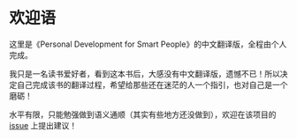 # 欢迎语

这里是《Personal Development for Smart People》的中文翻译版，全程由个人完成。

我只是一名读书爱好者，看到这本书后，大感没有中文翻译版，遗憾不已！所以决定自己完成该书的翻译过程，希望给那些还在迷茫的人一个指引，也对自己是一个磨砺！

水平有限，只能勉强做到语义通顺（其实有些地方还没做到），欢迎在该项目的 [issue](https://github.com/wtsnwei/PDSP/issues) 上提出建议！

